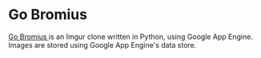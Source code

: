 <h1> Go Bromius </h1>

<a href="http://gobromius.appspot.com">Go Bromius </a> is an Imgur clone written in Python, using Google App Engine. Images are stored using Google App Engine's data store.

